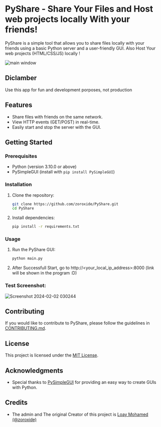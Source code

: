 # PyShare - Share Your Files and Host web projects locally With your friends!

PyShare is a simple tool that allows you to share files locally with your friends using a basic Python server and a user-friendly GUI.
Also Host Your web projects (HTML/CSS/JS) locally ! 

![main window](https://github.com/Egypt-Open-Source/PyShare/assets/72279810/942f580a-41db-48b9-aba4-9af00d8c6d13)


## Diclamber

Use this app for fun and development porposes, not production

## Features

- Share files with friends on the same network.
- View HTTP events (GET/POST) in real-time.
- Easily start and stop the server with the GUI.

## Getting Started

### Prerequisites

- Python (version 3.10.0 or above)
- PySimpleGUI (install with `pip install PySimpleGUI`)

### Installation

1. Clone the repository:

    ```bash
    git clone https://github.com/zoroxide/PyShare.git
    cd PyShare
    ```

2. Install dependencies:

    ```bash
    pip install -r requirements.txt
    ```

### Usage

1. Run the PyShare GUI:

    ```bash
    python main.py
    ```

2. After Successfull Start, go to http://<your_local_ip_address>:8000 (link will be shown in the program :D)

### Test Screenshot:

![Screenshot 2024-02-02 030244](https://github.com/Egypt-Open-Source/PyShare/assets/72279810/6884660c-bf40-4821-b8a3-6c48fb0d7e4d)


## Contributing

If you would like to contribute to PyShare, please follow the guidelines in [CONTRIBUTING.md](CONTRIBUTING.md).

## License

This project is licensed under the [MIT License](LICENSE).

## Acknowledgments

- Special thanks to [PySimpleGUI](https://pysimplegui.readthedocs.io/) for providing an easy way to create GUIs with Python.

## Credits
- The admin and The original Creator of this project is [Loay Mohamed (@zoroxide)](https://github.com/zoroxide)

